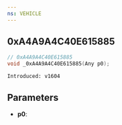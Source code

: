```yaml
---
ns: VEHICLE
---
```

## 0xA4A9A4C40E615885

```c
// 0xA4A9A4C40E615885
void _0xA4A9A4C40E615885(Any p0);
```

```
Introduced: v1604
```

## Parameters
* **p0**:

